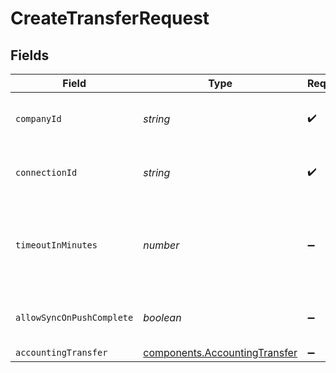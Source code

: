 # CreateTransferRequest


## Fields

| Field                                                                          | Type                                                                           | Required                                                                       | Description                                                                    | Example                                                                        |
| ------------------------------------------------------------------------------ | ------------------------------------------------------------------------------ | ------------------------------------------------------------------------------ | ------------------------------------------------------------------------------ | ------------------------------------------------------------------------------ |
| `companyId`                                                                    | *string*                                                                       | :heavy_check_mark:                                                             | Unique identifier for a company.                                               | 8a210b68-6988-11ed-a1eb-0242ac120002                                           |
| `connectionId`                                                                 | *string*                                                                       | :heavy_check_mark:                                                             | Unique identifier for a connection.                                            | 2e9d2c44-f675-40ba-8049-353bfcb5e171                                           |
| `timeoutInMinutes`                                                             | *number*                                                                       | :heavy_minus_sign:                                                             | Time limit for the push operation to complete before it is timed out.          |                                                                                |
| `allowSyncOnPushComplete`                                                      | *boolean*                                                                      | :heavy_minus_sign:                                                             | Allow a sync upon push completion.                                             |                                                                                |
| `accountingTransfer`                                                           | [components.AccountingTransfer](../../models/components/accountingtransfer.md) | :heavy_minus_sign:                                                             | N/A                                                                            |                                                                                |